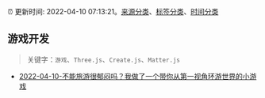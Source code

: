 :alarm_clock: 更新时间: 2022-04-10 07:13:21。[来源分类](../README.md)、[标签分类](../TAGS.md)、[时间分类](../TIMELINE.md)

## 游戏开发


> 关键字：`游戏`、`Three.js`、`Create.js`、`Matter.js`



- [2022-04-10-不能旅游很郁闷吗？我做了一个带你从第一视角环游世界的小游戏](https://www.v2ex.com/t/846069) 